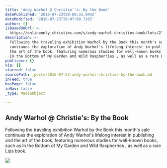```yaml
---
title: 'Andy Warhol @ Christie''s: By the Book'
datePublished: '2016-07-23T20:08:31.944Z'
dateModified: '2016-07-23T20:07:09.726Z'
author: []
isBasedOnUrl: >-
  https://onlineonly.christies.com/s/andy-warhol-christies-book/lots/275?pid=en_homepage_row1_slot1_2
description: >-
  Following the traveling exhibition Warhol by the Book this month's sale
  continues the exploration of Andy Warhol's lifelong interest in publishing and
  the art of the book, featuring numerous studies for well-known books, such as
  In the Bottom of My Garden and Wild Raspberries , as well as a rare Lips book.
publisher: {}
via: {}
starred: false
sourcePath: _posts/2016-07-23-andy-warhol-christies-by-the-book.md
inFeed: true
hasPage: false
inNav: false
_type: MediaObject

---
```

<article style=""><h1>Andy Warhol @ Christie's: By the Book</h1><p>Following the traveling exhibition Warhol by the Book this month's sale continues the exploration of Andy Warhol's lifelong interest in publishing and the art of the book, featuring numerous studies for well-known books, such as In the Bottom of My Garden and Wild Raspberries , as well as a rare Lips book.</p><img src="https://pccdn.perfectchannel.com/christies/live/salecontent/WarholBook13415/banner-quarter.jpg" /></article>